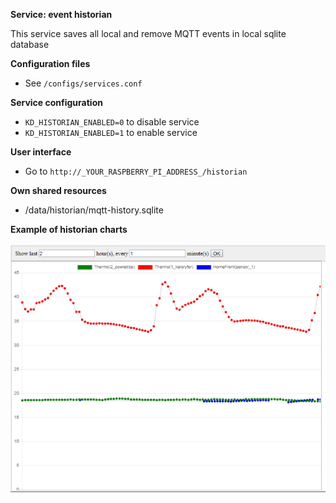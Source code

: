 **Service: event historian**

This service saves all local and remove MQTT events in local sqlite database 

**Configuration files**

* See `/configs/services.conf` 

**Service configuration**

* `KD_HISTORIAN_ENABLED=0` to disable service 
* `KD_HISTORIAN_ENABLED=1` to enable service

**User interface**

* Go to `http://_YOUR_RASPBERRY_PI_ADDRESS_/historian`

**Own shared resources**

* /data/historian/mqtt-history.sqlite   

**Example of historian charts**

![Screenshot](./docs/images/historian-charts.png "Screenshot")
